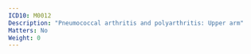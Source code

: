 ```yaml
---
ICD10: M0012
Description: "Pneumococcal arthritis and polyarthritis: Upper arm"
Matters: No
Weight: 0
---
```


